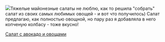 <!--2025-04-27 11:29:25-->
<div class="yb">
  <div class="rss povarenok"><a href="https://www.povarenok.ru/recipes/show/182557/"><img src="https://www.povarenok.ru/data/cache/2025apr/27/29/3173189_55148-640x480.jpg"></a>Тяжелые майонезные салаты не люблю, как то решила &quot;собрать&quot; салат из своих самых любимых овощей - и вот что получилось) Салат предлагаю, как полностью овощной, но пару раз я добавляла в него копченую колбасу - тоже вкусно! <p class="titl"><a href="https://www.povarenok.ru/recipes/show/182557/">Салат с авокадо и овощами</a></p></div>
</div>

